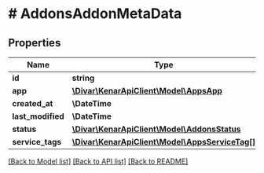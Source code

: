 # # AddonsAddonMetaData

## Properties

Name | Type | Description | Notes
------------ | ------------- | ------------- | -------------
**id** | **string** |  | [optional]
**app** | [**\Divar\KenarApiClient\Model\AppsApp**](AppsApp.md) |  | [optional]
**created_at** | **\DateTime** |  | [optional]
**last_modified** | **\DateTime** |  | [optional]
**status** | [**\Divar\KenarApiClient\Model\AddonsStatus**](AddonsStatus.md) |  | [optional]
**service_tags** | [**\Divar\KenarApiClient\Model\AppsServiceTag[]**](AppsServiceTag.md) |  | [optional]

[[Back to Model list]](../../README.md#models) [[Back to API list]](../../README.md#endpoints) [[Back to README]](../../README.md)
